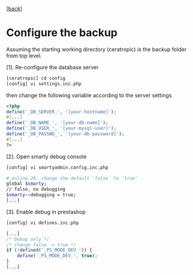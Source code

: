 [\[back\]](../)

# Configure the backup

Assuming the starting working directory (ceratropic) is the backup folder from top
level.

[1]. Re-configure the database server

```bash
[ceratropic] cd config
[config] vi settings.inc.php
```
then change the following variable according to the server settings

```php
<?php
define('_DB_SERVER_', '[your-hostname]');
#[...]
define('_DB_NAME_', '[your-db-name]');
define('_DB_USER_', '[your-mysql-user]');
define('_DB_PASSWD_', '[your-db-password]');
#[...]
?>
```

[2]. Open smarty debug console
```bash
[config] vi smartyadmin.config.inc.php

# online 28, change the default `false` to `true`
global $smarty;
// false, no debugging 
$smarty->debugging = true;
[...]
```

[3]. Enable debug in prestashop
```bash
[config] vi defines.inc.php
```
```php
[...]
/* Debug only */
/* change false -> true */
if (!defined('_PS_MODE_DEV_')) {
    define('_PS_MODE_DEV_', true);
}
[...]
```

